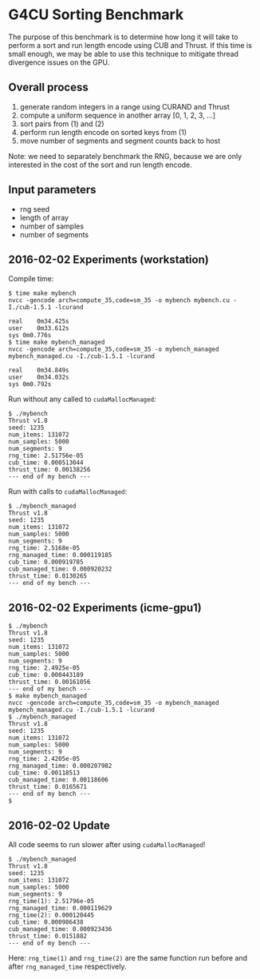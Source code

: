 # G4CU Sorting Benchmark

The purpose of this benchmark is to determine how long it will take to perform a
sort and run length encode using CUB and Thrust.  If this time is small enough,
we may be able to use this technique to mitigate thread divergence issues on the
GPU.

## Overall process

1. generate random integers in a range using CURAND and Thrust
2. compute a uniform sequence in another array [0, 1, 2, 3, ...]
3. sort pairs from (1) and (2)
4. perform run length encode on sorted keys from (1)
5. move number of segments and segment counts back to host

Note: we need to separately benchmark the RNG, because we are only interested in
the cost of the sort and run length encode.

## Input parameters

* rng seed
* length of array
* number of samples
* number of segments

## 2016-02-02 Experiments (workstation)

Compile time:

```
$ time make mybench
nvcc -gencode arch=compute_35,code=sm_35 -o mybench mybench.cu -I./cub-1.5.1 -lcurand

real	0m34.425s
user	0m33.612s
sys	0m0.776s
$ time make mybench_managed
nvcc -gencode arch=compute_35,code=sm_35 -o mybench_managed mybench_managed.cu -I./cub-1.5.1 -lcurand

real	0m34.849s
user	0m34.032s
sys	0m0.792s
```

Run without any called to `cudaMallocManaged`:

```
$ ./mybench
Thrust v1.8
seed: 1235
num_items: 131072
num_samples: 5000
num_segments: 9
rng_time: 2.51756e-05
cub_time: 0.000513044
thrust_time: 0.00138256
--- end of my bench ---
```

Run with calls to `cudaMallocManaged`:

```
$ ./mybench_managed 
Thrust v1.8
seed: 1235
num_items: 131072
num_samples: 5000
num_segments: 9
rng_time: 2.5168e-05
rng_managed_time: 0.000119185
cub_time: 0.000919785
cub_managed_time: 0.000920232
thrust_time: 0.0130265
--- end of my bench ---
```

## 2016-02-02 Experiments (icme-gpu1)

```
$ ./mybench
Thrust v1.8
seed: 1235
num_items: 131072
num_samples: 5000
num_segments: 9
rng_time: 2.4925e-05
cub_time: 0.000443189
thrust_time: 0.00161056
--- end of my bench ---
$ make mybench_managed
nvcc -gencode arch=compute_35,code=sm_35 -o mybench_managed mybench_managed.cu -I./cub-1.5.1 -lcurand
$ ./mybench_managed 
Thrust v1.8
seed: 1235
num_items: 131072
num_samples: 5000
num_segments: 9
rng_time: 2.4205e-05
rng_managed_time: 0.000207982
cub_time: 0.00118513
cub_managed_time: 0.00118606
thrust_time: 0.0165671
--- end of my bench ---
$ 
```

## 2016-02-02 Update

All code seems to run slower after using `cudaMallocManaged`!

```
$ ./mybench_managed 
Thrust v1.8
seed: 1235
num_items: 131072
num_samples: 5000
num_segments: 9
rng_time(1): 2.51796e-05
rng_managed_time: 0.000119629
rng_time(2): 0.000120445
cub_time: 0.000986438
cub_managed_time: 0.000923436
thrust_time: 0.0151882
--- end of my bench ---
```

Here: `rng_time(1)` and `rng_time(2)` are the same function run before and after
`rng_managed_time` respectively.

